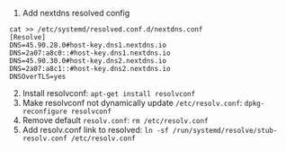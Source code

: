 1. Add nextdns resolved config
```SH
cat >> /etc/systemd/resolved.conf.d/nextdns.conf 
[Resolve]
DNS=45.90.28.0#host-key.dns1.nextdns.io
DNS=2a07:a8c0::#host-key.dns1.nextdns.io
DNS=45.90.30.0#host-key.dns2.nextdns.io
DNS=2a07:a8c1::#host-key.dns2.nextdns.io
DNSOverTLS=yes
```
2. Install resolvconf: `apt-get install resolvconf`
3. Make resolvconf not dynamically update `/etc/resolv.conf`: `dpkg-reconfigure resolvconf`
3. Remove default `resolv.conf`: `rm /etc/resolv.conf`
4. Add resolv.conf link to resolved: `ln -sf /run/systemd/resolve/stub-resolv.conf /etc/resolv.conf`
